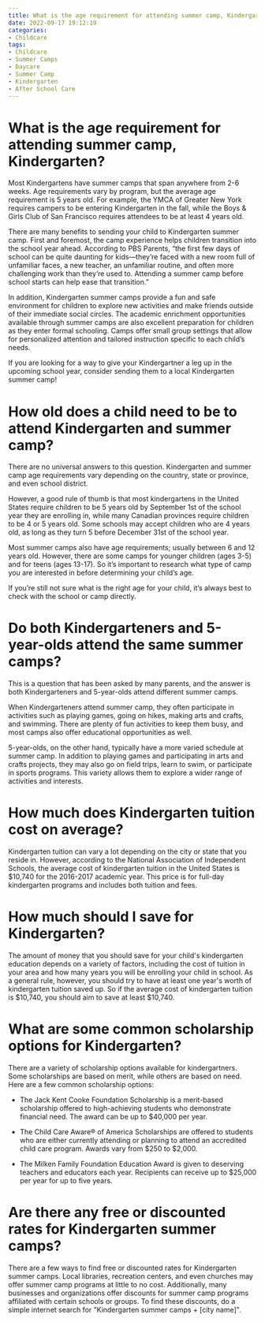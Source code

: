 ```yaml
---
title: What is the age requirement for attending summer camp, Kindergarten
date: 2022-09-17 19:12:19
categories:
- Childcare
tags:
- Childcare
- Summer Camps
- Daycare
- Summer Camp
- Kindergarten
- After School Care
---
```



#  What is the age requirement for attending summer camp, Kindergarten?

Most Kindergartens have summer camps that span anywhere from 2-6 weeks. Age requirements vary by program, but the average age requirement is 5 years old. For example, the YMCA of Greater New York requires campers to be entering Kindergarten in the fall, while the Boys & Girls Club of San Francisco requires attendees to be at least 4 years old. 

There are many benefits to sending your child to Kindergarten summer camp. First and foremost, the camp experience helps children transition into the school year ahead. According to PBS Parents, “the first few days of school can be quite daunting for kids—they’re faced with a new room full of unfamiliar faces, a new teacher, an unfamiliar routine, and often more challenging work than they’re used to. Attending a summer camp before school starts can help ease that transition.” 

In addition, Kindergarten summer camps provide a fun and safe environment for children to explore new activities and make friends outside of their immediate social circles. The academic enrichment opportunities available through summer camps are also excellent preparation for children as they enter formal schooling. Camps offer small group settings that allow for personalized attention and tailored instruction specific to each child’s needs. 

If you are looking for a way to give your Kindergartner a leg up in the upcoming school year, consider sending them to a local Kindergarten summer camp!

#  How old does a child need to be to attend Kindergarten and summer camp?

There are no universal answers to this question. Kindergarten and summer camp age requirements vary depending on the country, state or province, and even school district.

However, a good rule of thumb is that most kindergartens in the United States require children to be 5 years old by September 1st of the school year they are enrolling in, while many Canadian provinces require children to be 4 or 5 years old. Some schools may accept children who are 4 years old, as long as they turn 5 before December 31st of the school year.

Most summer camps also have age requirements; usually between 6 and 12 years old. However, there are some camps for younger children (ages 3-5) and for teens (ages 13-17). So it’s important to research what type of camp you are interested in before determining your child’s age. 

If you’re still not sure what is the right age for your child, it’s always best to check with the school or camp directly.

#  Do both Kindergarteners and 5-year-olds attend the same summer camps?

This is a question that has been asked by many parents, and the answer is both Kindergarteners and 5-year-olds attend different summer camps.

When Kindergarteners attend summer camp, they often participate in activities such as playing games, going on hikes, making arts and crafts, and swimming. There are plenty of fun activities to keep them busy, and most camps also offer educational opportunities as well.

5-year-olds, on the other hand, typically have a more varied schedule at summer camp. In addition to playing games and participating in arts and crafts projects, they may also go on field trips, learn to swim, or participate in sports programs. This variety allows them to explore a wider range of activities and interests.

#  How much does Kindergarten tuition cost on average?

Kindergarten tuition can vary a lot depending on the city or state that you reside in. However, according to the National Association of Independent Schools, the average cost of kindergarten tuition in the United States is $10,740 for the 2016-2017 academic year. This price is for full-day kindergarten programs and includes both tuition and fees.

# How much should I save for Kindergarten?

The amount of money that you should save for your child's kindergarten education depends on a variety of factors, including the cost of tuition in your area and how many years you will be enrolling your child in school. As a general rule, however, you should try to have at least one year's worth of kindergarten tuition saved up. So if the average cost of kindergarten tuition is $10,740, you should aim to save at least $10,740.

# What are some common scholarship options for Kindergarten?

There are a variety of scholarship options available for kindergartners. Some scholarships are based on merit, while others are based on need. Here are a few common scholarship options:

* The Jack Kent Cooke Foundation Scholarship is a merit-based scholarship offered to high-achieving students who demonstrate financial need. The award can be up to $40,000 per year.

* The Child Care Aware® of America Scholarships are offered to students who are either currently attending or planning to attend an accredited child care program. Awards vary from $250 to $2,000.

* The Milken Family Foundation Education Award is given to deserving teachers and educators each year. Recipients can receive up to $25,000 per year for up to five years.

#  Are there any free or discounted rates for Kindergarten summer camps?

There are a few ways to find free or discounted rates for Kindergarten summer camps. Local libraries, recreation centers, and even churches may offer summer camp programs at little to no cost. Additionally, many businesses and organizations offer discounts for summer camp programs affiliated with certain schools or groups. To find these discounts, do a simple internet search for "Kindergarten summer camps + [city name]".